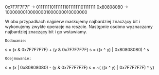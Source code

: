 0x7F7F7F7F -> 01111111011111110111111101111111
0x80808080 -> 10000000100000001000000010000000

W obu przypadkach najpierw maskujemy najbardziej znaczący bit i wykonujemy zwykłe operacje na reszcie. 
Następnie osobno wyznaczamy najbardziej znaczący bit i go wstawiamy.

    Dodawanie:

s = (x & 0x7F7F7F7F) + (y & 0x7F7F7F7F)
s = ((x ^ y) | 0x80808080) ^ s

    Odejmowanie:

s = (x | 0x80808080) - (y & 0x7F7F7F7F)
s = ~( ((x ^ y) | 0x7F7F7F7F) ^ y)
